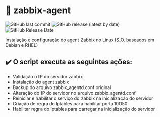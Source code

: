 # 🔨 zabbix-agent
<img alt="GitHub last commit" src="https://img.shields.io/github/last-commit/neids0n/zabbix-agent"> <img alt="GitHub release (latest by date)" src="https://img.shields.io/github/v/release/neids0n/zabbix-agent"> <img alt="GitHub Release Date" src="https://img.shields.io/github/release-date/neids0n/zabbix-agent">

Instalação e configuração do agent Zabbix no Linux (S.O. baseados em Debian e RHEL)

## ✔️  O script executa as seguintes ações:

- Validação o IP do servidor zabbix
- Instalação do agent zabbix
- Backup do arquivo zabbix_agentd.conf original
- Alteração do IP do servidor no arquivo zabbix_agentd.conf
- Reiniciar e habilitar o serviço do zabbix na inicialização do servidor
- Criação de regra do Iptables para habilitar porta 10050
- Habilitar regra do Iptables para carregar na inicialização do servidor
